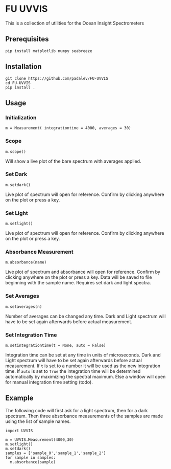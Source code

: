 # FU UVVIS
This is a collection of utilities for the Ocean Insight Spectrometers

## Prerequisites
```
pip install matplotlib numpy seabreeze
```

## Installation
```
git clone https://github.com/padalev/FU-UVVIS
cd FU-UVVIS
pip install .
```

## Usage
### Initialization
```
m = Measurement( integrationtime = 4000, averages = 30)
```

### Scope
```
m.scope()
```
Will show a live plot of the bare spectrum with averages applied.

### Set Dark
```
m.setdark()
```
Live plot of spectrum will open for reference. Confirm by clicking anywhere on the plot or press a key.

### Set Light
```
m.setlight()
```
Live plot of spectrum will open for reference. Confirm by clicking anywhere on the plot or press a key.

### Absorbance Measurement
```
m.absorbance(name)
```
Live plot of spectrum and absorbance will open for reference. Confirm by clicking anywhere on the plot or press a key.
Data will be saved to file beginning with the sample name.
Requires set dark and light spectra.

### Set Averages
```
m.setaverages(n)
```
Number of averages can be changed any time.
Dark and Light spectrum will have to be set again afterwards before actual measurement.

### Set Integration Time
```
m.setintegrationtime(t = None, auto = False)
```
Integration time can be set at any time in units of microseconds.
Dark and Light spectrum will have to be set again afterwards before actual measurement.
If `t` is set to a number it will be used as the new integration time.
If `auto` is set to `True` the integration time will be determined automatically by maximizing the spectral maximum.
Else a window will open for manual integration time setting (todo).

## Example
The following code will first ask for a light spectrum, then for a dark spectrum. Then three absorbance measurements of the samples are made using the list of sample names.

```
import UVVIS

m = UVVIS.Measurement(4000,30)
m.setlight()
m.setdark()
samples = ['sample_0','sample_1','sample_2']
for sample in samples:
  m.absorbance(sample)
```